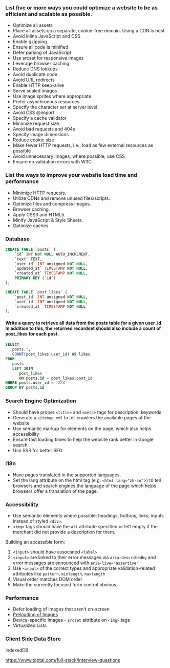 ### List five or more ways you could optimize a website to be as efficient and scalable as possible.

- Optimize all assets
- Place all assets on a separate, cookie-free domain. Using a CDN is best
- Avoid inline JavaScript and CSS
- Enable gzipping
- Ensure all code is minified
- Defer parsing of JavaScript
- Use srcset for responsive images
- Leverage browser caching
- Reduce DNS lookups
- Avoid duplicate code
- Avoid URL redirects
- Enable HTTP keep-alive
- Serve scaled images
- Use image sprites where appropriate
- Prefer asynchronous resources
- Specify the character set at server level
- Avoid CSS @import
- Specify a cache validator
- Minimize request size
- Avoid bad requests and 404s
- Specify image dimensions
- Reduce cookie size
- Make fewer HTTP requests, i.e., load as few external resources as possible
- Avoid unnecessary images; where possible, use CSS
- Ensure no validation errors with W3C


### List the ways to improve your website load time and performance

- Minimize HTTP requests.
- Utilize CDNs and remove unused files/scripts.
- Optimize files and compress images.
- Browser caching. 
- Apply CSS3 and HTML5.
- Minify JavaScript & Style Sheets. 
- Optimize caches.

### Database
```sql
CREATE TABLE `posts` (
	`id` INT NOT NULL AUTO_INCREMENT,
	`text` TEXT,
	`user_id` INT unsigned NOT NULL,
	`updated_at` TIMESTAMP NOT NULL,
	`created_at` TIMESTAMP NOT NULL,
	PRIMARY KEY (`id`)
);

CREATE TABLE `post_likes` (
	`post_id` INT unsigned NOT NULL,
	`user_id` INT unsigned NOT NULL,
	`created_at` TIMESTAMP NOT NULL
);
```
#### Write a query to retrieve all data from the posts table for a given user_id. In addition to this, the returned recordset should also include a count of post_likes for each post.

```sql
SELECT
   posts.*,
   COUNT(post_likes.user_id) AS likes 
FROM
   posts 
   LEFT JOIN
      post_likes 
      ON posts.id = post_likes.post_id
WHERE posts.user_id = 'XXX'
GROUP BY posts.id
```

### Search Engine Optimization

- Should have proper `<title>` and `<meta>` tags for description, keywords
- Generate a `sitemap.xml` to tell crawlers the available pages of the website
- Use semantic markup for elements on the page, which also helps accessibility
- Ensure fast loading times to help the website rank better in Google search
- Use SSR for better SEO

### i18n

- Have pages translated in the supported languages.
- Set the lang attribute on the html tag (e.g. `<html lang="zh-cn"`>) to tell browsers and search engines the language of the page which helps browsers offer a translation of the page.

### Accessibility

- Use semantic elements where possible: headings, buttons, links, inputs instead of styled `<div>`.
- `<img>` tags should have the `alt` attribute specified or left empty if the merchant did not provide a description for them.

Building an accessible form:
1. `<input>` should have associated `<label>`
2. `<input>` are linked to their error messages via `aria-describedby` and error messages are announced with `aria-live="assertive"`
3. Use `<input>` of the correct types and appropriate validation-related attributes like `pattern`, `minlength`, `maxlength`
4. Visual order matches DOM order
5. Make the currently focused form control obvious.

### Performance
- Defer loading of images that aren't on-screen
- [Preloading of Images](https://www.greatfrontend.com/questions/system-design/image-carousel#preloading-of-images)
- Device-specific Images - `srcset` attribute on `<img>` tags
- Virtualized Lists


### Client Side Data Store
IndexedDB

https://www.toptal.com/full-stack/interview-questions